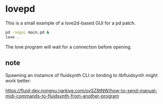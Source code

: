 # lovepd

This is a small example of a love2d-based GUI for a pd patch.

```sh
pd -nogui main.pd &
love .
```

The love program will wait for a connection before opening.

## note

Spawning an instamce of fluidsynth CLI or binding to libfluidsynth might work better:

https://fluid-dev.nongnu.narkive.com/ovSZ8tNW/how-to-send-manual-midi-commands-to-fluidsynth-from-another-program
